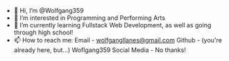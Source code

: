 - 👋 Hi, I’m @Wolfgang359
- 👀 I’m interested in Programming and Performing Arts
- 🌱 I’m currently learning Fullstack Web Development, as well as going through high school!
- 📫 How to reach me: Email - wolfgangllanes@gmail.com
                      Github - (you're already here, but...) Woflgang359
                      Social Media - No thanks!

<!---
Wolfgang359/Wolfgang359 is a ✨ special ✨ repository because its `README.md` (this file) appears on your GitHub profile.
You can click the Preview link to take a look at your changes.
--->

